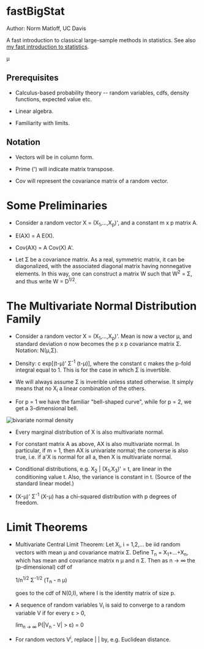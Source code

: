 
# fastBigStat

Author: Norm Matloff, UC Davis

A fast introduction to classical large-sample methods in statistics.
See also [my fast introduction to
statistics](https://github.com/matloff/fastStat).

&mu;

## Prerequisites 

* Calculus-based probability theory -- random variables, cdfs, density
  functions, expected value etc.

* Linear algebra.

* Familiarity with limits.

## Notation

* Vectors will be in column form. 

* Prime (') will indicate matrix transpose.  

* Cov will represent the covariance matrix of a random vector.

# Some Preliminaries 

* Consider a random vector X = (X<sub>1</sub>,...,X<sub>p</sub>)', 
  and a constant m x p matrix A.

* E(AX) = A E(X).

* Cov(AX) = A Cov(X) A'.

* Let &Sigma; be a covariance matrix. As a real, symmetric matrix, it
  can be diagonalized, with the associated diagonal matrix having
  nonnegative elements. In this way, one can construct a matrix W such
  that W<sup>2</sup> = &Sigma;, and thus write W = D<sup>1/2</sup>.

# The Multivariate Normal Distribution Family

* Consider a random vector X = (X<sub>1</sub>,...,X<sub>p</sub>)'. Mean
  is now a vector &mu;, and standard deviation &sigma; now becomes the
  p x p covariance matrix &Sigma;.  Notation: N(&mu;,&Sigma;).

* Density: c exp[(t-&mu;)' &Sigma;<sup>-1</sup> (t-&mu;)], where the
  constant c makes the p-fold integral equal to 1.  This is for the case
  in which &Sigma; is invertible. 

* We will always assume &Sigma; is inverible  unless stated otherwise.
  It simply means that no X<sub>i</sub> a linear combination of the
  others.

* For p = 1 we have the familiar "bell-shaped curve", while
  for p = 2, we get a 3-dimensional bell.

![bivariate normal density](Bell.png)

* Every marginal distribution of X is also multivariate normal.

* For constant matrix A as above, AX is also multivariate normal. In
  particular, if m = 1, then AX is univariate normal; the converse is
  also true, i.e. if a'X is normal for all a, then X is multivariate
  normal.

* Conditional distributions, e.g. X<sub>2</sub> |
  (X<sub>1</sub>,X<sub>3</sub>)' = t, are linear in the 
  conditioning value t.  Also, the variance is constant in t.
  (Source of the standard linear model.)

* (X-&mu;)' &Sigma;<sup>-1</sup> (X-&mu;) has a chi-squared distribution
  with p degrees of freedom.

# Limit Theorems

* Multivariate Central Limit Theorem: Let X<sub>i</sub>, i = 1,2,... be
  iid random vectors with mean &mu; and covariance matrix &Sigma;.
  Define T<sub>n</sub> = X<sub>1</sub>+...+X<sub>n</sub>, which has mean
  and covariance matrix n &mu; and n &Sigma;. Then as n &rarr; &infin; the 
  (p-dimensional) cdf of 

    1/n<sup>1/2</sup> &Sigma;<sup>-1/2</sup> (T<sub>n</sub> - n &mu;)

  goes to the cdf of N(0,I), where I is the identity matrix of size p.

* A sequence of random variables V<sub>i</sub> is said to converge to a
  random variable V if for every &epsilon; > 0,

  lim<sub>n &rarr; &infin;</sub> P(|V<sub>n</sub> - V| > &epsilon;) = 0
 
* For random vectors V<sup>i</sup>, replace | | by, e.g. Euclidean
  distance.

